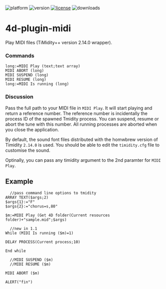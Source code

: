 ![platform](https://img.shields.io/static/v1?label=platform&message=osx-64%20|%20win-32%20|%20win-64&color=blue)
![version](https://img.shields.io/badge/version-17%2B-3E8B93)
[![license](https://img.shields.io/github/license/miyako/4d-plugin-midi)](LICENSE)
![downloads](https://img.shields.io/github/downloads/miyako/4d-plugin-midi/total)

# 4d-plugin-midi
Play MIDI files (TiMidity++ version 2.14.0 wrapper).

### Commands

```
long:=MIDI Play (text;text array)
MIDI ABORT (long)
MIDI SUSPEND (long)
MIDI RESUME (long)
long:=MIDI Is running (long)
```

### Discussion

Pass the full path to your MIDI file in ``MIDI Play``. It will start playing and return a reference number. The reference number is incidentally the process ID of the spawned Tmidity process. You can suspend, resume or abort the tune with this number. All running processes are aborted when you close the application.

By default, the sound font files distributed with the homwbrew version of Timidity ``2.14.0`` is used. You should be able to edit the ``timidity.cfg`` file to customise the sound. 

Optinally, you can pass any timidity argument to the 2nd paramter for ``MIDI Play``.

Example
---

```
  //pass command line options to tmidity 
ARRAY TEXT($args;2)
$args{1}:="F"
$args{2}:="chorus=s,80"

$m:=MIDI Play (Get 4D folder(Current resources folder)+"sample.mid";$args)

  //new in 1.1
While (MIDI Is running ($m)=1)

DELAY PROCESS(Current process;10)

End while 

  //MIDI SUSPEND ($m)
  //MIDI RESUME ($m)

MIDI ABORT ($m)

ALERT("fin")
```
